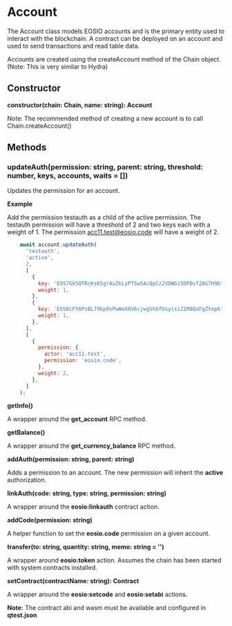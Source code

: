 # Account
The Account class models EOSIO accounts and is the primary entity used to interact with the blockchain. A contract can be deployed on an account and used to send transactions and read table data.

Accounts are created using the createAccount method of the Chain object.
(Note: This is very similar to Hydra)

## Constructor
**constructor(chain: Chain, name: string): Account**

Note: The recommended method of creating a new account is to call Chain.createAccount()

## Methods
### updateAuth(permission: string, parent: string, threshold: number, keys, accounts, waits = [])
  
Updates the permission for an account.

**Example**

Add the permission testauth as a child of the active permission.  The testauth permission will have a threshold of 2 and two keys each with a weight of 1.  The permission acc11.test@eosio.code will have a weight of 2.
```javascript
    await account.updateAuth(
      'testauth',
      'active',
      2,
      [
        {
          key: 'EOS7Gk5QTRcKsK5grAuZkLyPTSw5AcQpCz2VDWGi5DPBvfZAG7H9b',
          weight: 1,
        },
        {
          key: 'EOS8cFt6PzBL79kp9vPwWoX8V6cjwgShbfUsyisiZ1M8QaFgZtep6',
          weight: 1,
        },
      ],
      [
        {
          permission: {
            actor: 'acc11.test',
            permission: 'eosio.code',
          },
          weight: 2,
        },
      ]
    );
```
  
  
  **getInfo()**
  
  A wrapper around the **get_account** RPC method.
  
  **getBalance()**
  
  A wrapper around the **get_currency_balance** RPC method.
  
  **addAuth(permission: string, parent: string)**
  
  Adds a permission to an account.  The new permission will inherit the **active** authorization.
  
  **linkAuth(code: string, type: string, permission: string)**
  
  A wrapper around the **eosio:linkauth** contract action.
  
  **addCode(permission: string)**
  
  A helper function to set the **eosio.code** permission on a given account.
  
  **transfer(to: string, quantity: string, memo: string = '')**
  
  A wrapper around **eosio:token** action.  Assumes the chain has been started with system contracts installed.
  
  **setContract(contractName: string): Contract**
  
  A wrapper around the **eosio:setcode** and **eosio:setabi** actions.
  
  **Note:** The contract abi and wasm must be available and configured in **qtest.json**
  
